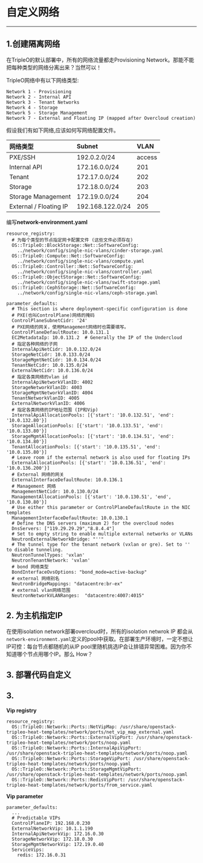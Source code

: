 # 自定义网络

---

## 1.创建隔离网络

在TripleO的默认部署中，所有的网络流量都走Provisioning Network。那能不能把每种类型的网络分离出来？当然可以！

TripleO网络中有以下网络类型:

```
Network 1 - Provisioning
Network 2 - Internal API
Network 3 - Tenant Networks
Network 4 - Storage
Network 5 - Storage Management
Network 7 - External and Floating IP (mapped after Overcloud creation)
```

假设我们有如下网络,应该如何写网络配置文件。

| 网络类型 | Subnet | VLAN |
| :--- | :--- | :--- |
| PXE/SSH | 192.0.2.0/24 | access |
| Internal API | 172.16.0.0/24 | 201 |
| Tenant | 172.17.0.0/24 | 202 |
| Storage | 172.18.0.0/24 | 203 |
| Storage Management | 172.19.0.0/24 | 204 |
| External / Floating IP | 192.168.122.0/24 | 205 |


编写**network-environment.yaml**
```
resource_registry:
  # 为每个类型的节点指定网卡配置文件 (这些文件必须存在)
  OS::TripleO::BlockStorage::Net::SoftwareConfig:
    ../network/config/single-nic-vlans/cinder-storage.yaml
  OS::TripleO::Compute::Net::SoftwareConfig:
    ../network/config/single-nic-vlans/compute.yaml
  OS::TripleO::Controller::Net::SoftwareConfig:
    ../network/config/single-nic-vlans/controller.yaml
  OS::TripleO::ObjectStorage::Net::SoftwareConfig:
    ../network/config/single-nic-vlans/swift-storage.yaml
  OS::TripleO::CephStorage::Net::SoftwareConfig:
    ../network/config/single-nic-vlans/ceph-storage.yaml

parameter_defaults:
  # This section is where deployment-specific configuration is done
  # PXE(也叫ControlPlane)网络的掩码
  ControlPlaneSubnetCidr: '24'
  # PXE网络的网关，使用Management网络时也需要填写。
  ControlPlaneDefaultRoute: 10.0.131.1
  EC2MetadataIp: 10.0.131.2  # Generally the IP of the Undercloud
  # 指定各种网络的子网
  InternalApiNetCidr: 10.0.132.0/24
  StorageNetCidr: 10.0.133.0/24
  StorageMgmtNetCidr: 10.0.134.0/24
  TenantNetCidr: 10.0.135.0/24
  ExternalNetCidr: 10.0.136.0/24
  # 指定各类网络的vlan id
  InternalApiNetworkVlanID: 4002
  StorageNetworkVlanID: 4003
  StorageMgmtNetworkVlanID: 4004
  TenantNetworkVlanID: 4005
  ExternalNetworkVlanID: 4006
  # 指定各类网络的IP地址范围 (IP和Vip)
  InternalApiAllocationPools: [{'start': '10.0.132.51', 'end': '10.0.132.80'}]
  StorageAllocationPools: [{'start': '10.0.133.51', 'end': '10.0.133.80'}]
  StorageMgmtAllocationPools: [{'start': '10.0.134.51', 'end': '10.0.134.80'}]
  TenantAllocationPools: [{'start': '10.0.135.51', 'end': '10.0.135.80'}]
  # Leave room if the external network is also used for floating IPs 
  ExternalAllocationPools: [{'start': '10.0.136.51', 'end': '10.0.136.200'}]
  # External 网络的网关
  ExternalInterfaceDefaultRoute: 10.0.136.1
  # Management 网络
  ManagementNetCidr: 10.0.130.0/24
  ManagementAllocationPools: [{'start': '10.0.130.51', 'end', '10.0.130.80'}]
  # Use either this parameter or ControlPlaneDefaultRoute in the NIC templates
  ManagementInterfaceDefaultRoute: 10.0.130.1
  # Define the DNS servers (maximum 2) for the overcloud nodes
  DnsServers: ["119.29.29.29","8.8.4.4"]
  # Set to empty string to enable multiple external networks or VLANs
  NeutronExternalNetworkBridge: "''"
  # The tunnel type for the tenant network (vxlan or gre). Set to '' to disable tunneling.
  NeutronTunnelTypes: 'vxlan'
  NeutronTenantNetwork: 'vxlan'
  # bond 网络类型
  BondInterfaceOvsOptions: "bond_mode=active-backup"
  # external 网络别名
  NeutronBridgeMappings: "datacentre:br-ex"
  # external vlan网络范围
  NeutronNetworkVLANRanges:  "datacentre:4007:4015"
```

## 2. 为主机指定IP

在使用isolation network部署overcloud时，所有的isolation netwrok IP 都会从`network-environment.yaml`定义的pool中获取。在部署生产环境时，一定不想让IP可控：每台节点都随机的从IP pool里随机挑选IP会让排错异常困难。因为你不知道哪个节点用哪个IP。那么 How？


## 3. 部署代码自定义




## 3.



**Vip registry**
```
resource_registry:
  OS::TripleO::Network::Ports::NetVipMap: /usr/share/openstack-tripleo-heat-templates/network/ports/net_vip_map_external.yaml
  OS::TripleO::Network::Ports::ExternalVipPort: /usr/share/openstack-tripleo-heat-templates/network/ports/noop.yaml
  OS::TripleO::Network::Ports::InternalApiVipPort: /usr/share/openstack-tripleo-heat-templates/network/ports/noop.yaml
  OS::TripleO::Network::Ports::StorageVipPort: /usr/share/openstack-tripleo-heat-templates/network/ports/noop.yaml
  OS::TripleO::Network::Ports::StorageMgmtVipPort: /usr/share/openstack-tripleo-heat-templates/network/ports/noop.yaml
  OS::TripleO::Network::Ports::RedisVipPort: /usr/share/openstack-tripleo-heat-templates/network/ports/from_service.yaml
```

**Vip parameter**
```
parameter_defaults:
  ...
  # Predictable VIPs
  ControlPlaneIP: 192.168.0.230
  ExternalNetworkVip: 10.1.1.190
  InternalApiNetworkVip: 172.16.0.30
  StorageNetworkVip: 172.18.0.30
  StorageMgmtNetworkVip: 172.19.0.40
  ServiceVips:
    redis: 172.16.0.31
```
